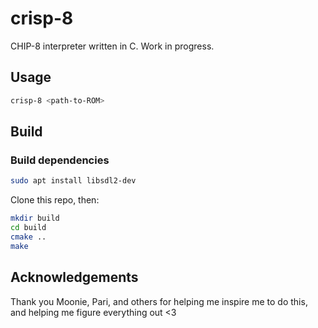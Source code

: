 # crisp-8
 CHIP-8 interpreter written in C. Work in progress.

## Usage
```bash
crisp-8 <path-to-ROM>
```

## Build
### Build dependencies
```bash
sudo apt install libsdl2-dev
```

Clone this repo, then:

```bash
mkdir build
cd build
cmake ..
make
```

## Acknowledgements
Thank you Moonie, Pari, and others for helping me inspire me to do this, and helping me figure everything out <3
